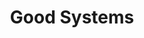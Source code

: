 ---
title: Good Systems
description: Good Systems are helping to organise TAS '24

layout: redirection
target: https://bridgingbarriers.utexas.edu/good-systems

menus:
  sponsors:
    title: Good Systems
    alt: Good Systems are helping to organise TAS '24
    weight: 2
    sep_before: true
---